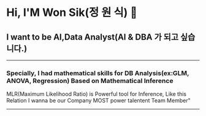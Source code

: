 # Hi, I'M Won Sik(정 원 식) 👋

## I want to be AI,Data Analyst(AI & DBA 가 되고 싶습니다.)
---
### Specially, I had mathematical skills for DB Analysis(ex:GLM, ANOVA, Regression) Based on Mathematical Inference
MLR(Maximum Likelihood Ratio) is Powerful tool for Inference, Like this Relation I wanna be our Company MOST power talentent Team Member"

---
<!--
**rother12/rother12** is a ✨ _special_ ✨ repository because its `README.md` (this file) appears on your GitHub profile.

Here are some ideas to get you started:

- 🔭 I’m currently working on ...
- 🌱 I’m currently learning ...
- 👯 I’m looking to collaborate on ...
- 🤔 I’m looking for help with ...
- 💬 Ask me about ...
- 📫 How to reach me: ...
- 😄 Pronouns: ...
- ⚡ Fun fact: ...
-->
